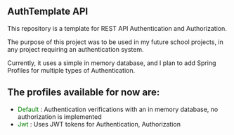 ## AuthTemplate API

This repository is a template for REST API Authentication and Authorization.

The purpose of this project was to be used in my future school projects, in any project requiring an authentication system.

Currently, it uses a simple in memory database, and I plan to add Spring Profiles for multiple types of Authentication.

## The profiles available for now are:

- <span style='color:green;'>Default</span> : Authentication verifications with an in memory database, no authorization is implemented
- <span style='color:green;'>Jwt</span> : Uses JWT tokens for Authentication, Authorization

